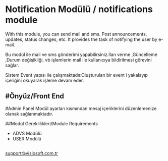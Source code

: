# Notification Modülü / notifications module

With this module, you can send mail and sms. Post announcements, updates, status changes, etc.
It provides the task of notifying the user by e-mail.

Bu modül ile mail ve sms gönderimi yapabilirsiniz.İlan verme ,Güncelleme ,Durum değişikliği, vb işlemlerin 
mail ile kullanıcıya bildirilmesi görevini sağlar.

Sistem Event yapısı ile çalışmaktadır.Oluşturulan bir event i yakalayıp içeriğini okuyarak işleme devam eder.


#Önyüz/Front End
-

#Admin Panel
Modül ayarları kısmından mesaj içeriklerini düzenlemenize olanak sağlanmaktadır.


##Modül Gereklilikleri/Module Requirements
- ADVS Modülü
- USER Modülü

##
support@visiosoft.com.tr